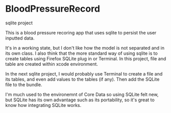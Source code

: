 BloodPressureRecord
===================

sqlite project

This is a blood pressure recoring app that uses sqlite to persist the user inputted data. 

It's in a working state, but I don't like how the model is not separated and in its own class. 
I also think that the more standard way of using sqlite is to create tables using Firefox SQLite plug in or Terminal. 
In this project, file  and table are created within xcode environment. 

In the next sqlite project, I would probably use Terminal to create a file and its tables, and even add values to the tables (if any). 
Then add the SQLite file to the bundle. 

I'm much used to the environemnt of Core Data so using SQLite felt new, but SQLite has its own advantage such as its portability, so it's great to know how integrating SQLite works. 

